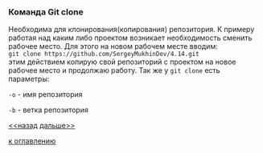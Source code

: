 ### Команда Git clone
Необходима для клонирования(копирования) репозитория. К примеру работая над каким либо проектом возникает необходимость сменить рабочее место. Для этого на новом рабочем месте вводим:  
 `git clone https://github.com/SergeyMukhinDev/4.14.git`  
 этим действием копирую свой репозиторий с проектом на новое рабочее место и продолжаю работу. Так же у `git clone`  есть параметры:  

 `-o` - имя репозитория  
 
 `-b` - ветка репозитория  

 [<<назад](./gitstatus.md)     [дальше>>](./gitreset.md)  



[к оглавлению](./readme.md)